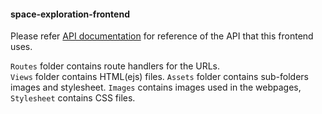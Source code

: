 #### space-exploration-frontend

Please refer [API documentation](https://documenter.getpostman.com/view/8893048/SW7Z2oEf?version=latest) for reference of the API that this frontend uses. <br>

```Routes``` folder contains route handlers for the URLs.<br>
```Views``` folder contains HTML(ejs) files.
```Assets``` folder contains sub-folders images and stylesheet. ```Images``` contains images used in the webpages, ```Stylesheet``` contains CSS files. 
